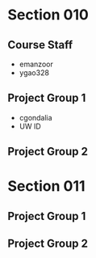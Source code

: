 # Section 010

## Course Staff

   * emanzoor
   * ygao328

## Project Group 1

   * cgondalia 
   * UW ID

## Project Group 2

# Section 011

## Project Group 1

## Project Group 2
